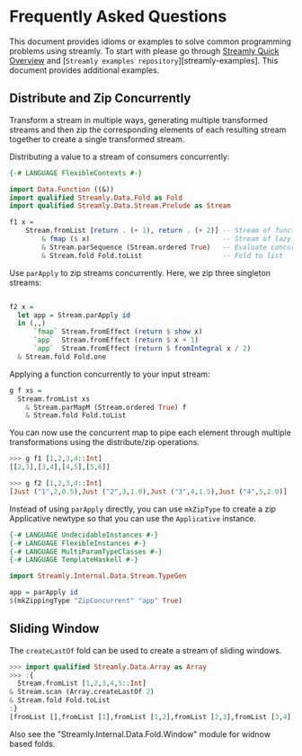 # Frequently Asked Questions

This document provides idioms or examples to solve common programming
problems using streamly. To start with please go through [Streamly Quick
Overview](/docs/User/Tutorials/quick-overview.md) and [`Streamly examples repository`][streamly-examples].
This document provides additional examples.

## Distribute and Zip Concurrently

Transform a stream in multiple ways, generating multiple transformed
streams and then zip the corresponding elements of each resulting stream
together to create a single transformed stream.

Distributing a value to a stream of consumers concurrently:

```haskell ghci
{-# LANGUAGE FlexibleContexts #-}

import Data.Function ((&))
import qualified Streamly.Data.Fold as Fold
import qualified Streamly.Data.Stream.Prelude as Stream

f1 x =
    Stream.fromList [return . (+ 1), return . (+ 2)] -- Stream of functions
        & fmap ($ x)                                 -- Stream of lazy actions
        & Stream.parSequence (Stream.ordered True)   -- Evaluate concurrently
        & Stream.fold Fold.toList                    -- Fold to list
```

Use `parApply` to zip streams concurrently. Here, we zip three singleton
streams:

```haskell ghci

f2 x =
  let app = Stream.parApply id
  in (,,)
      `fmap` Stream.fromEffect (return $ show x)
      `app`  Stream.fromEffect (return $ x + 1)
      `app`  Stream.fromEffect (return $ fromIntegral x / 2)
  & Stream.fold Fold.one
```

Applying a function concurrently to your input stream:

```haskell ghci
g f xs =
  Stream.fromList xs
    & Stream.parMapM (Stream.ordered True) f
    & Stream.fold Fold.toList
```

You can now use the concurrent map to pipe each element through multiple
transformations using the distribute/zip operations.

```haskell docspec
>>> g f1 [1,2,3,4::Int]
[[2,3],[3,4],[4,5],[5,6]]

>>> g f2 [1,2,3,4::Int]
[Just ("1",2,0.5),Just ("2",3,1.0),Just ("3",4,1.5),Just ("4",5,2.0)]
```

Instead of using `parApply` directly, you can use `mkZipType` to
create a zip Applicative newtype so that you can use the `Applicative`
instance.

```haskell
{-# LANGUAGE UndecidableInstances #-}
{-# LANGUAGE FlexibleInstances #-}
{-# LANGUAGE MultiParamTypeClasses #-}
{-# LANGUAGE TemplateHaskell #-}

import Streamly.Internal.Data.Stream.TypeGen

app = parApply id
$(mkZippingType "ZipConcurrent" "app" True)
```

## Sliding Window

The `createLastOf` fold can be used to create a stream of sliding windows.

```haskell docspec
>>> import qualified Streamly.Data.Array as Array
>>> :{
  Stream.fromList [1,2,3,4,5::Int]
& Stream.scan (Array.createLastOf 2)
& Stream.fold Fold.toList
:}
[fromList [],fromList [1],fromList [1,2],fromList [2,3],fromList [3,4],fromList [4,5]]
```

Also see the "Streamly.Internal.Data.Fold.Window" module for widnow based folds.

